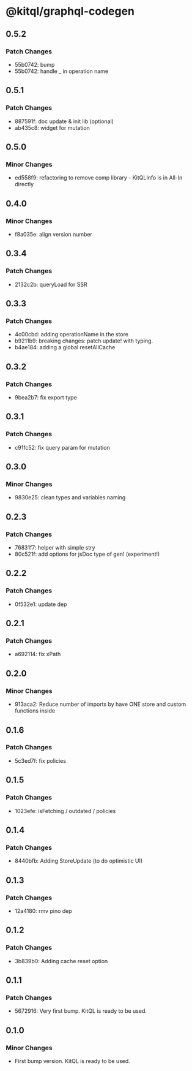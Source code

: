 # @kitql/graphql-codegen

## 0.5.2

### Patch Changes

- 55b0742: bump
- 55b0742: handle \_ in operation name

## 0.5.1

### Patch Changes

- 887591f: doc update & init lib (optional)
- ab435c8: widget for mutation

## 0.5.0

### Minor Changes

- ed558f9: refactoring to remove comp library - KitQLInfo is in All-In directly

## 0.4.0

### Minor Changes

- f8a035e: align version number

## 0.3.4

### Patch Changes

- 2132c2b: queryLoad for SSR

## 0.3.3

### Patch Changes

- 4c00cbd: adding operationName in the store
- b9211b9: breaking changes: patch update! with typing.
- b4ae184: adding a global resetAllCache

## 0.3.2

### Patch Changes

- 9bea2b7: fix export type

## 0.3.1

### Patch Changes

- c91fc52: fix query param for mutation

## 0.3.0

### Minor Changes

- 9830e25: clean types and variables naming

## 0.2.3

### Patch Changes

- 76831f7: helper with simple stry
- 80c521f: add options for jsDoc type of gen! (experiment!)

## 0.2.2

### Patch Changes

- 0f532e1: update dep

## 0.2.1

### Patch Changes

- a692114: fix xPath

## 0.2.0

### Minor Changes

- 913aca2: Reduce number of imports by have ONE store and custom functions inside

## 0.1.6

### Patch Changes

- 5c3ed7f: fix policies

## 0.1.5

### Patch Changes

- 1023efe: isFetching / outdated / policies

## 0.1.4

### Patch Changes

- 8440bfb: Adding StoreUpdate (to do optimistic UI)

## 0.1.3

### Patch Changes

- 12a4180: rmv pino dep

## 0.1.2

### Patch Changes

- 3b839b0: Adding cache reset option

## 0.1.1

### Patch Changes

- 5672916: Very first bump. KitQL is ready to be used.

## 0.1.0

### Minor Changes

- First bump version. KitQL is ready to be used.
